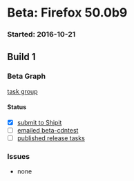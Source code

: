 # Beta: Firefox 50.0b9

### Started: 2016-10-21

## Build 1

### Beta Graph
[task group](https://tools.taskcluster.net/push-inspector/#/Z4sw9Z2cSs2cX0eAmrj1RQ)


#### Status
- [x] [submit to Shipit](https://wiki.mozilla.org/Release:Release_Automation_on_Mercurial:Starting_a_Release#Submit_to_Ship_It)
- [ ] [emailed beta-cdntest](../how-tos/relpro.md#1-email-drivers-re-release-live-on-test-channel)
- [ ] [published release tasks](../how-tos/relpro.md#3-publish-release)

### Issues
- none


